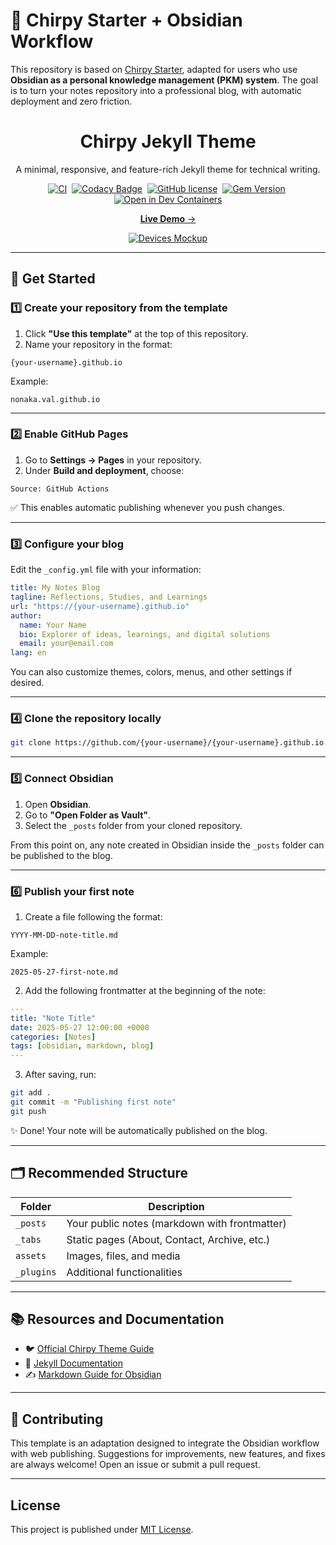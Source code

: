# 🚀 **Chirpy Starter + Obsidian Workflow**

This repository is based on [Chirpy Starter](https://github.com/cotes2020/chirpy-starter), adapted for users who use **Obsidian as a personal knowledge management (PKM) system**. The goal is to turn your notes repository into a professional blog, with automatic deployment and zero friction.

<!-- markdownlint-disable-next-line -->
<div align="center">

  <!-- markdownlint-disable-next-line -->
  # Chirpy Jekyll Theme

  A minimal, responsive, and feature-rich Jekyll theme for technical writing.

  [![CI](https://img.shields.io/github/actions/workflow/status/cotes2020/jekyll-theme-chirpy/ci.yml?logo=github)][ci]&nbsp;
  [![Codacy Badge](https://img.shields.io/codacy/grade/4e556876a3c54d5e8f2d2857c4f43894?logo=codacy)][codacy]&nbsp;
  [![GitHub license](https://img.shields.io/github/license/cotes2020/jekyll-theme-chirpy?color=goldenrod)][license]&nbsp;
  [![Gem Version](https://img.shields.io/gem/v/jekyll-theme-chirpy?&logo=RubyGems&logoColor=ghostwhite&label=gem&color=orange)][gem]&nbsp;
  [![Open in Dev Containers](https://img.shields.io/badge/Dev_Containers-Open-deepskyblue?logo=linuxcontainers)][open-container]

  [**Live Demo** →][demo]

  [![Devices Mockup](https://chirpy-img.netlify.app/commons/devices-mockup.png)][demo]

</div>

---

## 🚀 **Get Started**

### 1️⃣ **Create your repository from the template**

1. Click **"Use this template"** at the top of this repository.
2. Name your repository in the format:

```
{your-username}.github.io
```

Example:

```
nonaka.val.github.io
```

---

### 2️⃣ **Enable GitHub Pages**

1. Go to **Settings → Pages** in your repository.
2. Under **Build and deployment**, choose:

```
Source: GitHub Actions
```

✅ This enables automatic publishing whenever you push changes.

---

### 3️⃣ **Configure your blog**

Edit the `_config.yml` file with your information:


```yaml
title: My Notes Blog
tagline: Reflections, Studies, and Learnings
url: "https://{your-username}.github.io"
author:
  name: Your Name
  bio: Explorer of ideas, learnings, and digital solutions
  email: your@email.com
lang: en
```

You can also customize themes, colors, menus, and other settings if desired.

---

### 4️⃣ **Clone the repository locally**

```bash
git clone https://github.com/{your-username}/{your-username}.github.io.git
```

---

### 5️⃣ **Connect Obsidian**

1. Open **Obsidian**.
2. Go to **"Open Folder as Vault"**.
3. Select the `_posts` folder from your cloned repository.

From this point on, any note created in Obsidian inside the `_posts` folder can be published to the blog.

---

### 6️⃣ **Publish your first note**

1. Create a file following the format:

```
YYYY-MM-DD-note-title.md
```

Example:

```
2025-05-27-first-note.md
```

2. Add the following frontmatter at the beginning of the note:

```yaml
---
title: "Note Title"
date: 2025-05-27 12:00:00 +0000
categories: [Notes]
tags: [obsidian, markdown, blog]
---
```

3. After saving, run:

```bash
git add .
git commit -m "Publishing first note"
git push
```

✨ Done! Your note will be automatically published on the blog.

---

## 🗂️ **Recommended Structure**

| Folder     | Description                                   |
| ---------- | --------------------------------------------- |
| `_posts`   | Your public notes (markdown with frontmatter) |
| `_tabs`    | Static pages (About, Contact, Archive, etc.)  |
| `assets`   | Images, files, and media                      |
| `_plugins` | Additional functionalities                    |

---

## 📚 **Resources and Documentation**

* 🐦 [Official Chirpy Theme Guide](https://github.com/cotes2020/jekyll-theme-chirpy/wiki)
* 🔧 [Jekyll Documentation](https://jekyllrb.com/docs/)
* ✍️ [Markdown Guide for Obsidian](https://help.obsidian.md/)

---

## 🤝 **Contributing**

This template is an adaptation designed to integrate the Obsidian workflow with web publishing. Suggestions for improvements, new features, and fixes are always welcome! Open an issue or submit a pull request.

---

## License

This project is published under [MIT License][license].

[gem]: https://rubygems.org/gems/jekyll-theme-chirpy
[ci]: https://github.com/cotes2020/jekyll-theme-chirpy/actions/workflows/ci.yml?query=event%3Apush+branch%3Amaster
[codacy]: https://app.codacy.com/gh/cotes2020/jekyll-theme-chirpy/dashboard?utm_source=gh&utm_medium=referral&utm_content=&utm_campaign=Badge_grade
[license]: https://github.com/cotes2020/jekyll-theme-chirpy/blob/master/LICENSE
[open-container]: https://vscode.dev/redirect?url=vscode://ms-vscode-remote.remote-containers/cloneInVolume?url=https://github.com/cotes2020/jekyll-theme-chirpy
[jekyllrb]: https://jekyllrb.com/
[clipartmax]: https://www.clipartmax.com/middle/m2i8b1m2K9Z5m2K9_ant-clipart-childrens-ant-cute/
[demo]: https://cotes2020.github.io/chirpy-demo/
[wiki]: https://github.com/cotes2020/jekyll-theme-chirpy/wiki
[contribute-guide]: https://github.com/cotes2020/jekyll-theme-chirpy/blob/master/docs/CONTRIBUTING.md
[contributors]: https://github.com/cotes2020/jekyll-theme-chirpy/graphs/contributors
[lib]: https://github.com/cotes2020/chirpy-static-assets
[vscode]: https://code.visualstudio.com/
[jetbrains]: https://www.jetbrains.com/?from=jekyll-theme-chirpy